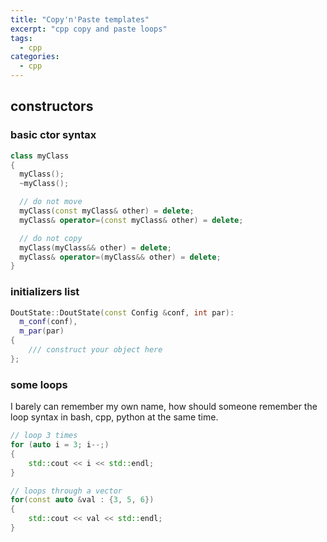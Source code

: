 ```yaml
---
title: "Copy'n'Paste templates"
excerpt: "cpp copy and paste loops"
tags:
  - cpp
categories:
  - cpp
---
```


## constructors

### basic ctor syntax

```c++
class myClass
{
  myClass();
  ~myClass();

  // do not move
  myClass(const myClass& other) = delete;
  myClass& operator=(const myClass& other) = delete;

  // do not copy
  myClass(myClass&& other) = delete;
  myClass& operator=(myClass&& other) = delete;
}
```

### initializers list

```c++
DoutState::DoutState(const Config &conf, int par):
  m_conf(conf),
  m_par(par)
{
    /// construct your object here
};
```

### some loops

I barely can remember my own name, how should someone remember the loop syntax in bash, cpp, python at the same time.

```c++
// loop 3 times
for (auto i = 3; i--;)
{
    std::cout << i << std::endl;
}

// loops through a vector
for(const auto &val : {3, 5, 6})
{
    std::cout << val << std::endl;
}
```
